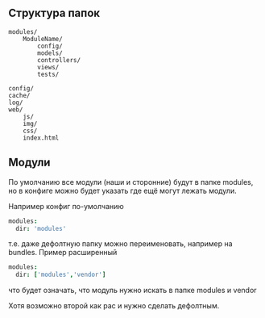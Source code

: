 ## Структура папок

    modules/
        ModuleName/
            config/
            models/
            controllers/
            views/
            tests/

    config/
    cache/
    log/
    web/
        js/
        img/
        css/
        index.html

## Модули

По умолчанию все модули (наши и сторонние) будут в папке modules, но в конфиге можно будет указать где ещё могут лежать модули.

Например конфиг по-умолчанию
```coffeescript
modules:
  dir: 'modules'
```
т.е. даже дефолтную папку можно переименовать, например на bundles.
Пример расширенный
```coffeescript
modules:
  dir: ['modules','vendor']
```
что будет означать, что модуль нужно искать в папке modules и vendor

Хотя возможно второй как рас и нужно сделать дефолтным.